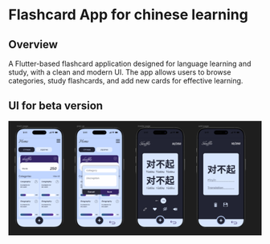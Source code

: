 # Flashcard App for chinese learning

## Overview
A Flutter-based flashcard application designed for language learning and study, with a clean and modern UI. The app allows users to browse categories, study flashcards, and add new cards for effective learning.


## UI for beta version
![UI](ui.png)
